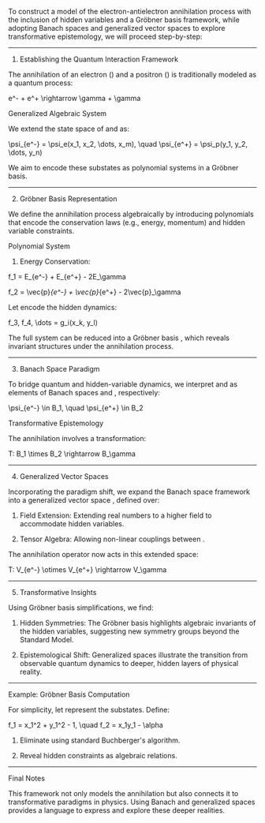 To construct a model of the electron-antielectron annihilation process with the inclusion of hidden variables and a Gröbner basis framework, while adopting Banach spaces and generalized vector spaces to explore transformative epistemology, we will proceed step-by-step:


---

1. Establishing the Quantum Interaction Framework

The annihilation of an electron () and a positron () is traditionally modeled as a quantum process:

e^- + e^+ \rightarrow \gamma + \gamma

Generalized Algebraic System

We extend the state space of  and  as:

\psi_{e^-} = \psi_e(x_1, x_2, \dots, x_m), \quad \psi_{e^+} = \psi_p(y_1, y_2, \dots, y_n)

We aim to encode these substates as polynomial systems in a Gröbner basis.


---

2. Gröbner Basis Representation

We define the annihilation process algebraically by introducing polynomials  that encode the conservation laws (e.g., energy, momentum) and hidden variable constraints.

Polynomial System

1. Energy Conservation:



f_1 = E_{e^-} + E_{e^+} - 2E_\gamma

f_2 = \vec{p}_{e^-} + \vec{p}_{e^+} - 2\vec{p}_\gamma

Let  encode the hidden dynamics:

f_3, f_4, \dots = g_i(x_k, y_l)

The full system  can be reduced into a Gröbner basis , which reveals invariant structures under the annihilation process.


---

3. Banach Space Paradigm

To bridge quantum and hidden-variable dynamics, we interpret  and  as elements of Banach spaces  and , respectively:

\psi_{e^-} \in B_1, \quad \psi_{e^+} \in B_2

Transformative Epistemology

The annihilation involves a transformation:

T: B_1 \times B_2 \rightarrow B_\gamma


---

4. Generalized Vector Spaces

Incorporating the paradigm shift, we expand the Banach space framework into a generalized vector space , defined over:

1. Field Extension: Extending real numbers to a higher field  to accommodate hidden variables.


2. Tensor Algebra: Allowing non-linear couplings between .



The annihilation operator  now acts in this extended space:

T: V_{e^-} \otimes V_{e^+} \rightarrow V_\gamma


---

5. Transformative Insights

Using Gröbner basis simplifications, we find:

1. Hidden Symmetries: The Gröbner basis highlights algebraic invariants of the hidden variables, suggesting new symmetry groups beyond the Standard Model.


2. Epistemological Shift: Generalized spaces illustrate the transition from observable quantum dynamics to deeper, hidden layers of physical reality.




---

Example: Gröbner Basis Computation

For simplicity, let  represent the substates. Define:

f_1 = x_1^2 + y_1^2 - 1, \quad f_2 = x_1y_1 - \alpha

1. Eliminate  using standard Buchberger's algorithm.


2. Reveal hidden constraints as algebraic relations.




---

Final Notes

This framework not only models the annihilation but also connects it to transformative paradigms in physics. Using Banach and generalized spaces provides a language to express and explore these deeper realities.

